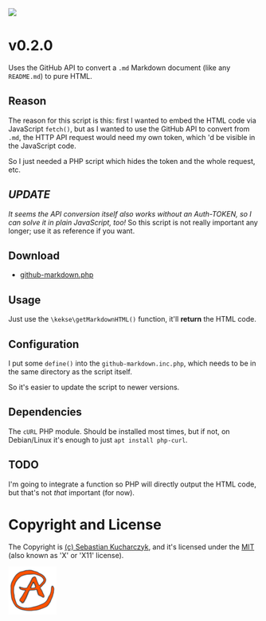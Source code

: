 <img src="https://kekse.biz/github.php?draw&override=github:github-markdown&text=v4&draw" />

# v**0.2.0**
Uses the GitHub API to convert a `.md` Markdown document (like any `README.md`) to pure HTML.

## Reason
The reason for this script is this: first I wanted to embed the HTML code via JavaScript `fetch()`,
but as I wanted to use the GitHub API to convert from `.md`, the HTTP API request would need my own
token, which 'd be visible in the JavaScript code.

So I just needed a PHP script which hides the token and the whole request, etc.

## _**UPDATE**_
_It seems the API conversion itself also works without an Auth-TOKEN, so I can solve it in plain
JavaScript, too!_ So this script is not really important any longer; use it as reference if you want.

## Download
* [github-markdown.php](php/github-markdown.php)

## Usage
Just use the `\kekse\getMarkdownHTML()` function, it'll **return** the HTML code.

## Configuration
I put some `define()` into the `github-markdown.inc.php`, which needs to be in
the same directory as the script itself.

So it's easier to update the script to newer versions.

## Dependencies
The `cURL` PHP module. Should be installed most times, but if not, on Debian/Linux it's enough to
just `apt install php-curl`.

## TODO
I'm going to integrate a function so PHP will directly output the HTML code, but that's not _that_
important (for now).

# Copyright and License
The Copyright is [(c) Sebastian Kucharczyk](COPYRIGHT.txt),
and it's licensed under the [MIT](LICENSE.txt) (also known as 'X' or 'X11' license).

![kekse.biz](favicon.png)
